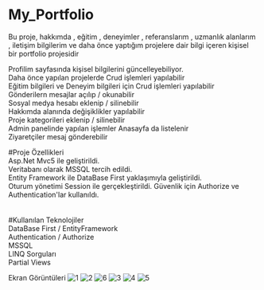 # My_Portfolio
 Bu proje, hakkımda , eğitim , deneyimler , referanslarım , uzmanlık alanlarım , iletişim bilgilerim ve daha önce yaptığım projelere dair bilgi içeren kişisel bir portfolio projesidir<br>


Profilim sayfasında kişisel bilgilerini güncelleyebiliyor.<br>
Daha önce yapılan projelerde Crud işlemleri yapılabilir<br>
Eğitim bilgileri ve Deneyim bilgileri için Crud işlemleri yapılabilir<br>
Gönderilern mesajlar açılıp / okunabilir<br>
Sosyal medya hesabı eklenip / silinebilir<br>
Hakkımda alanında değişiklikler yapılabilir<br>
Proje kategorileri eklenip / silinebilir<br>
Admin panelinde yapılan işlemler Anasayfa da listelenir<br>
Ziyaretçiler mesaj gönderebilir<br>




#Proje Özellikleri<br>
Asp.Net Mvc5 ile geliştirildi.<br>
Veritabanı olarak MSSQL tercih edildi.<br>
Entity Framework ile DataBase First yaklaşımıyla geliştirildi.<br>
Oturum yönetimi Session ile gerçekleştirildi. Güvenlik için Authorize ve Authentication'lar kullanıldı.<br>
<br><br>
#Kullanılan Teknolojiler<br>
DataBase First / EntityFramework<br>
Authentication / Authorize <br>
MSSQL <br>
LINQ Sorguları <br>
Partial Views <br>


Ekran Görüntüleri
![1](https://github.com/user-attachments/assets/a6993d31-158e-46bb-826d-15cfdd0f3af1)
![2](https://github.com/user-attachments/assets/2a4e3647-eedf-45d3-8b3a-fb0c11defeae)
![6](https://github.com/user-attachments/assets/86707965-c024-4ecd-bf6d-978b17efdd28)
![3](https://github.com/user-attachments/assets/5fa7391d-ba36-4e58-8584-f5568d16d561)
![4](https://github.com/user-attachments/assets/a699ab8d-8d85-4378-bcf1-62799057cdb8)
![5](https://github.com/user-attachments/assets/825b1829-8c8e-4fe7-8d84-feae50471005)
